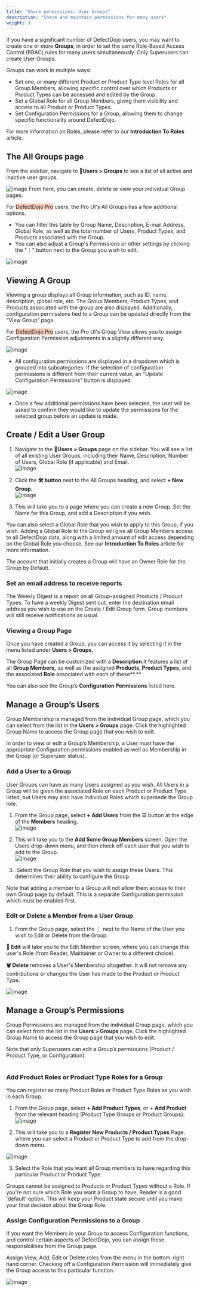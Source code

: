 ```yaml
---
title: "Share permissions: User Groups"
description: "Share and maintain permissions for many users"
weight: 3
---
```


If you have a significant number of DefectDojo users, you may want to create one or more **Groups**, in order to set the same Role\-Based Access Control (RBAC) rules for many users simultaneously. Only Superusers can create User Groups.

Groups can work in multiple ways:

* Set one, or many different Product or Product Type level Roles for all Group Members, allowing specific control over which Products or Product Types can be accessed and edited by the Group.
* Set a Global Role for all Group Members, giving them visibility and access to all Product or Product Types.
* Set Configuration Permissions for a Group, allowing them to change specific functionality around DefectDojo.

For more information on Roles, please refer to our **Introduction To Roles** article.

## The All Groups page

From the sidebar, navigate to 👤**Users \> Groups** to see a list of all active and inactive user groups. 

![image](images/Create_a_User_Group_for_shared_permissions.png)
From here, you can create, delete or view your individual Group pages.

For <span style="background-color:rgba(242, 86, 29, 0.3)">DefectDojo Pro</span> users, the Pro UI's All Groups has a few additional options.
* You can filter this table by Group Name, Description, E-mail Address, Global Role, as well as the total number of Users, Product Types, and Products associated with the Group.
* You can also adjust a Group's Permissions or other settings by clicking the "⋮" button next to the Group you wish to edit.

![image](images/all_groups_pro.png)

## Viewing A Group

Viewing a group displays all Group information, such as ID, name, description, global role, etc. The Group Members, Product Types, and Products associated with the group are also displayed. Additionally, configuration permissions tied to a Group can be updated directly from the “View Group” page.

For <span style="background-color:rgba(242, 86, 29, 0.3)">DefectDojo Pro</span> users, the Pro UI's Group View allows you to assign Configuration Permission adjustments in a slightly different way.

![image](images/group_view_pro_ui.png)

* All configuration permissions are displayed in a dropdown which is grouped into subcategories. If the selection of configuration permissions is different from their current value, an “Update Configuration Permissions” button is displayed.

![image](images/groups_pro_configuration_permissions.png)

* Once a few additional permissions have been selected, the user will be asked to confirm they would like to update the permissions for the selected group before an update is made.

## Create / Edit a User Group

1. Navigate to the 👤**Users \> Groups** page on the sidebar. You will see a list of all existing User Groups, including their Name, Description, Number of Users, Global Role (if applicable) and Email.  
​
![image](images/Create_a_User_Group_for_shared_permissions_2.png)

2. Click the **🛠️ button** next to the All Groups heading, and select **\+ New Group.**   
​
![image](images/Create_a_User_Group_for_shared_permissions_3.png)
  

3. This will take you to a page where you can create a new Group. Set the Name for this Group, and add a Description if you wish.  
  
You can also select a Global Role that you wish to apply to this Group, if you wish. Adding a Global Role to the Group will give all Group Members access to all DefectDojo data, along with a limited amount of edit access depending on the Global Role you choose. See our **Introduction To Roles** article for more information.

The account that initially creates a Group will have an Owner Role for the Group by Default.

### Set an email address to receive reports

The Weekly Digest is a report on all Group-assigned Products / Product Types. To have a weekly Digest sent out, enter the destination email address you wish to use on the Create / Edit Group form.  Group members will still receive notifications as usual.

### Viewing a Group Page

Once you have created a Group, you can access it by selecting it in the menu listed under **Users \> Groups.**

The Group Page can be customized with a **Description**.It features a list of all **Group Members,** as well as the assigned **Products, Product Types**, and the associated **Role** associated with each of these**.**

You can also see the Group’s **Configuration Permissions** listed here.

## Manage a Group’s Users

Group Membership is managed from the individual Group page, which you can select from the list in the **Users \> Groups** page. Click the highlighted Group Name to access the Group page that you wish to edit.

In order to view or edit a Group’s Membership, a User must have the appropriate Configuration permissions enabled as well as Membership in the Group (or Superuser status).

### **Add a User to a Group**

User Groups can have as many Users assigned as you wish. All Users in a Group will be given the associated Role on each Product or Product Type listed, but Users may also have Individual Roles which supersede the Group role.

1. From the Group page, select **\+ Add Users** from the **☰** button at the edge of the **Members** heading.  
​
![image](images/Create_a_User_Group_for_shared_permissions_4.png)

2. This will take you to the **Add Some Group Members** screen. Open the Users drop\-down menu, and then check off each user that you wish to add to the Group.  
​
![image](images/Create_a_User_Group_for_shared_permissions_5.png)

3. .Select the Group Role that you wish to assign these Users. This determines their ability to configure the Group.

Note that adding a member to a Group will not allow them access to their own Group page by default. This is a separate Configuration permission which must be enabled first.

### **Edit or Delete a Member from a User Group**

1. From the Group page, select the ⋮ next to the Name of the User you wish to Edit or Delete from the Group.  

**📝 Edit** will take you to the Edit Member screen, where you can change this user's Role (from Reader, Maintainer or Owner to a different choice).  

**🗑️ Delete** removes a User's Membership altogether. It will not remove any contributions or changes the User has made to the Product or Product Type.

![image](images/Create_a_User_Group_for_shared_permissions_6.png) 

## Manage a Group’s Permissions

Group Permissions are managed from the individual Group page, which you can select from the list in the **Users \> Groups** page. Click the highlighted Group Name to access the Group page that you wish to edit.

Note that only Superusers can edit a Group’s permissions (Product / Product Type, or Configuration).  
​
### **Add Product Roles or Product Type Roles for a Group**

You can register as many Product Roles or Product Type Roles as you wish in each Group.

1. From the Group page, select **\+ Add Product Types**, or \+ **Add Product** from the relevant heading (Product Type Groups or Product Groups).  
​
![image](images/Create_a_User_Group_for_shared_permissions_7.png)

2. This will take you to a **Register New Products / Product Types** Page, where you can select a Product or Product Type to add from the drop\-down menu.

![image](images/Create_a_User_Group_for_shared_permissions_8.png)

3. Select the Role that you want all Group members to have regarding this particular Product or Product Type.

Groups cannot be assigned to Products or Product Types without a Role. If you're not sure which Role you want a Group to have, Reader is a good 'default' option. This will keep your Product state secure until you make your final decision about the Group Role.

### **Assign Configuration Permissions to a Group**

If you want the Members in your Group to access Configuration functions, and control certain aspects of DefectDojo, you can assign these responsibilities from the Group page. 

Assign View, Add, Edit or Delete roles from the menu in the bottom\-right hand corner. Checking off a Configuration Permission will immediately give the Group access to this particular function.

![image](images/Create_a_User_Group_for_shared_permissions_9.png)
